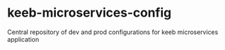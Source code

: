 # keeb-microservices-config
Central repository of dev and prod configurations for keeb microservices application
